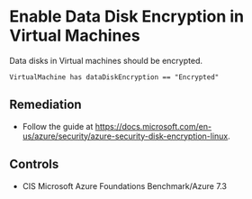 # Enable Data Disk Encryption in Virtual Machines

Data disks in Virtual machines should be encrypted.

```ccl
VirtualMachine has dataDiskEncryption == "Encrypted"
```

## Remediation

* Follow the guide at https://docs.microsoft.com/en-us/azure/security/azure-security-disk-encryption-linux. 

## Controls

* CIS Microsoft Azure Foundations Benchmark/Azure 7.3
